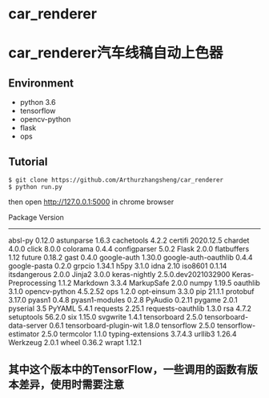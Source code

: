 # car_renderer

# car_renderer汽车线稿自动上色器


## Environment
* python 3.6
* tensorflow
* opencv-python
* flask
* ops

## Tutorial
```
$ git clone https://github.com/Arthurzhangsheng/car_renderer
$ python run.py
```

then open http://127.0.0.1:5000 in chrome browser


Package                 Version
----------------------- -------------------
absl-py                 0.12.0
astunparse              1.6.3
cachetools              4.2.2
certifi                 2020.12.5
chardet                 4.0.0
click                   8.0.0
colorama                0.4.4
configparser            5.0.2
Flask                   2.0.0
flatbuffers             1.12
future                  0.18.2
gast                    0.4.0
google-auth             1.30.0
google-auth-oauthlib    0.4.4
google-pasta            0.2.0
grpcio                  1.34.1
h5py                    3.1.0
idna                    2.10
iso8601                 0.1.14
itsdangerous            2.0.0
Jinja2                  3.0.0
keras-nightly           2.5.0.dev2021032900
Keras-Preprocessing     1.1.2
Markdown                3.3.4
MarkupSafe              2.0.0
numpy                   1.19.5
oauthlib                3.1.0
opencv-python           4.5.2.52
ops                     1.2.0
opt-einsum              3.3.0
pip                     21.1.1
protobuf                3.17.0
pyasn1                  0.4.8
pyasn1-modules          0.2.8
PyAudio                 0.2.11
pygame                  2.0.1
pyserial                3.5
PyYAML                  5.4.1
requests                2.25.1
requests-oauthlib       1.3.0
rsa                     4.7.2
setuptools              56.2.0
six                     1.15.0
svgwrite                1.4.1
tensorboard             2.5.0
tensorboard-data-server 0.6.1
tensorboard-plugin-wit  1.8.0
tensorflow              2.5.0
tensorflow-estimator    2.5.0
termcolor               1.1.0
typing-extensions       3.7.4.3
urllib3                 1.26.4
Werkzeug                2.0.1
wheel                   0.36.2
wrapt                   1.12.1


## 其中这个版本中的TensorFlow，一些调用的函数有版本差异，使用时需要注意
